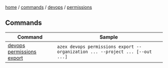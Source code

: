 [home](/readme.md) / [commands](/docs/commands/readme.md) / [devops](/docs/commands/devops/readme.md) / [permissions](/docs/commands/devops/permissions/readme.md)

## Commands

|Command|Sample|
|-|-|
|[devops permissions export](/docs/commands/devops/permissions/export.md)|`azex devops permissions export --organization ... --project ... [--out ...]`|
